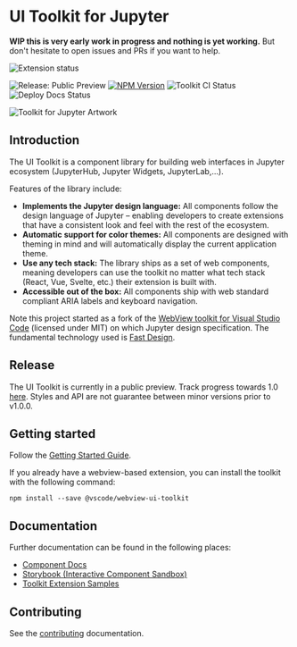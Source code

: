 # UI Toolkit for Jupyter

**WIP this is very early work in progress and nothing is yet working.** But don't hesitate to open issues and PRs if you want to help.

![Extension status](https://img.shields.io/badge/status-draft-critical "Not yet working")

![Release: Public Preview](https://img.shields.io/badge/release-public%20preview-orange)
[![NPM Version](https://img.shields.io/npm/v/@vscode/webview-ui-toolkit?color=blue)](https://www.npmjs.com/package/@vscode/webview-ui-toolkit)
![Toolkit CI Status](https://github.com/jupyterlab-contrib/jupyter-ui-toolkit/actions/workflows/ci.yml/badge.svg)
![Deploy Docs Status](https://github.com/jupyterlab-contrib/jupyter-ui-toolkit/actions/workflows/docs-cd.yml/badge.svg)

![Toolkit for Jupyter Artwork](./docs/assets/toolkit-artwork.png)

## Introduction

The UI Toolkit is a component library for building web interfaces in Jupyter ecosystem (JupyterHub, Jupyter Widgets, JupyterLab,...).

Features of the library include:

-   **Implements the Jupyter design language:** All components follow the design language of Jupyter – enabling developers to create extensions that have a consistent look and feel with the rest of the ecosystem.
-   **Automatic support for color themes:** All components are designed with theming in mind and will automatically display the current application theme.
-   **Use any tech stack:** The library ships as a set of web components, meaning developers can use the toolkit no matter what tech stack (React, Vue, Svelte, etc.) their extension is built with.
-   **Accessible out of the box:** All components ship with web standard compliant ARIA labels and keyboard navigation.

Note this project started as a fork of the [WebView toolkit for Visual Studio Code](https://github.com/microsoft/vscode-webview-ui-toolkit) (licensed under MIT) on which Jupyter design specification. The fundamental technology used is [Fast Design](https://www.fast.design/).

## Release

The UI Toolkit is currently in a public preview. Track progress towards 1.0 [here](https://github.com/jupyterlab-contrib/jupyter-ui-toolkit/issues?q=is%3Aopen+is%3Aissue+milestone%3Av1.0). Styles and API
are not guarantee between minor versions prior to v1.0.0.

## Getting started

Follow the [Getting Started Guide](./docs/getting-started.md).

If you already have a webview-based extension, you can install the toolkit with the following command:

```
npm install --save @vscode/webview-ui-toolkit
```

## Documentation

Further documentation can be found in the following places:

-   [Component Docs](./packages/components/docs/components.md)
-   [Storybook (Interactive Component Sandbox)](https://microsoft.github.io/vscode-webview-ui-toolkit/)
-   [Toolkit Extension Samples](./packages/lab-example)

## Contributing

See the [contributing](./CONTRIBUTING.md) documentation.
